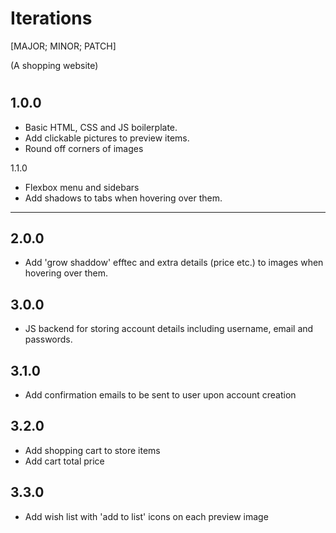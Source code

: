 # Iterations

[MAJOR; MINOR; PATCH]

(A shopping website)
# 

1.0.0
-----
- Basic HTML, CSS and JS boilerplate.
- Add clickable pictures to preview items.
- Round off corners of images

1.1.0
- Flexbox menu and sidebars
- Add shadows to tabs when hovering over them.
-----
2.0.0
-----
- Add 'grow shaddow' efftec and extra details (price etc.) to images when hovering over them.

3.0.0
-----
- JS backend for storing account details including username, email and passwords.

3.1.0
-----
- Add confirmation emails to be sent to user upon account creation

3.2.0
-----
- Add shopping cart to store items
- Add cart total price

3.3.0
-----
- Add wish list with 'add to list' icons on each preview image